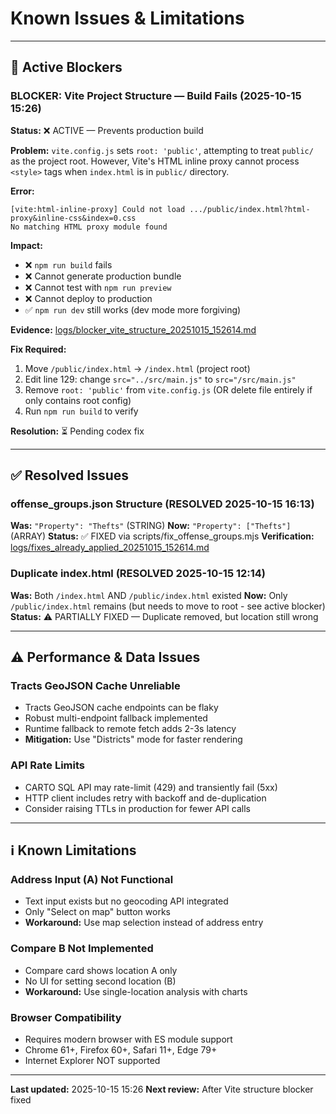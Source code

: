 # Known Issues & Limitations

---

## 🔴 Active Blockers

### BLOCKER: Vite Project Structure — Build Fails (2025-10-15 15:26)

**Status:** ❌ ACTIVE — Prevents production build

**Problem:**
`vite.config.js` sets `root: 'public'`, attempting to treat `public/` as the project root. However, Vite's HTML inline proxy cannot process `<style>` tags when `index.html` is in `public/` directory.

**Error:**
```
[vite:html-inline-proxy] Could not load .../public/index.html?html-proxy&inline-css&index=0.css
No matching HTML proxy module found
```

**Impact:**
- ❌ `npm run build` fails
- ❌ Cannot generate production bundle
- ❌ Cannot test with `npm run preview`
- ❌ Cannot deploy to production
- ✅ `npm run dev` still works (dev mode more forgiving)

**Evidence:** [logs/blocker_vite_structure_20251015_152614.md](../logs/blocker_vite_structure_20251015_152614.md)

**Fix Required:**
1. Move `/public/index.html` → `/index.html` (project root)
2. Edit line 129: change `src="../src/main.js"` to `src="/src/main.js"`
3. Remove `root: 'public'` from `vite.config.js` (OR delete file entirely if only contains root config)
4. Run `npm run build` to verify

**Resolution:** ⏳ Pending codex fix

---

## ✅ Resolved Issues

### offense_groups.json Structure (RESOLVED 2025-10-15 16:13)
**Was:** `"Property": "Thefts"` (STRING)
**Now:** `"Property": ["Thefts"]` (ARRAY)
**Status:** ✅ FIXED via scripts/fix_offense_groups.mjs
**Verification:** [logs/fixes_already_applied_20251015_152614.md](../logs/fixes_already_applied_20251015_152614.md)

### Duplicate index.html (RESOLVED 2025-10-15 12:14)
**Was:** Both `/index.html` AND `/public/index.html` existed
**Now:** Only `/public/index.html` remains (but needs to move to root - see active blocker)
**Status:** ⚠️ PARTIALLY FIXED — Duplicate removed, but location still wrong

---

## ⚠️ Performance & Data Issues

### Tracts GeoJSON Cache Unreliable
- Tracts GeoJSON cache endpoints can be flaky
- Robust multi-endpoint fallback implemented
- Runtime fallback to remote fetch adds 2-3s latency
- **Mitigation:** Use "Districts" mode for faster rendering

### API Rate Limits
- CARTO SQL API may rate-limit (429) and transiently fail (5xx)
- HTTP client includes retry with backoff and de-duplication
- Consider raising TTLs in production for fewer API calls

---

## ℹ️ Known Limitations

### Address Input (A) Not Functional
- Text input exists but no geocoding API integrated
- Only "Select on map" button works
- **Workaround:** Use map selection instead of address entry

### Compare B Not Implemented
- Compare card shows location A only
- No UI for setting second location (B)
- **Workaround:** Use single-location analysis with charts

### Browser Compatibility
- Requires modern browser with ES module support
- Chrome 61+, Firefox 60+, Safari 11+, Edge 79+
- Internet Explorer NOT supported

---

**Last updated:** 2025-10-15 15:26
**Next review:** After Vite structure blocker fixed
